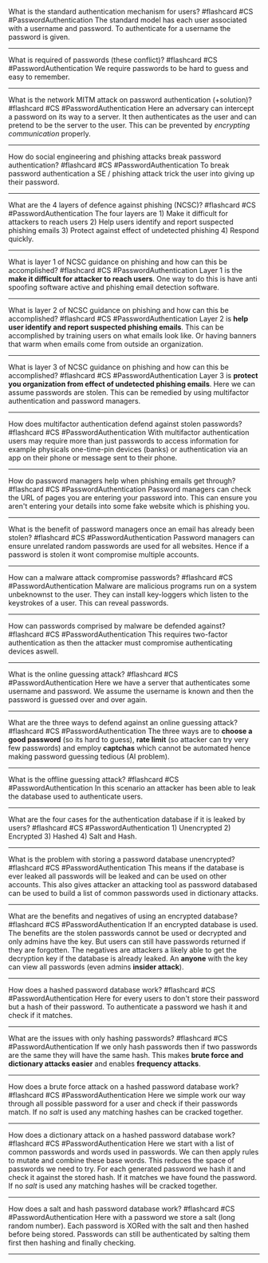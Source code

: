 What is the standard authentication mechanism for users? #flashcard #CS #PasswordAuthentication
	The standard model has each user associated with a username and password. To authenticate for a username the password is given.

---
What is required of passwords (these conflict)? #flashcard #CS #PasswordAuthentication 
	We require passwords to be hard to guess and easy to remember.

---
What is the network MITM attack on password authentication (+solution)? #flashcard #CS #PasswordAuthentication 
	Here an adversary can intercept a password on its way to a server. It then authenticates as the user and can pretend to be the server to the user. This can be prevented by *encrypting communication* properly.

---
How do social engineering and phishing attacks break password authentication? #flashcard #CS #PasswordAuthentication 
	To break password authentication a SE / phishing attack trick the user into giving up their password.

---
What are the 4 layers of defence against phishing (NCSC)? #flashcard #CS #PasswordAuthentication 
	The four layers are 1) Make it difficult for attackers to reach users 2) Help users identify and report suspected phishing emails 3) Protect against effect of undetected phishing 4) Respond quickly.

---
What is layer 1 of NCSC guidance on phishing and how can this be accomplished? #flashcard #CS #PasswordAuthentication 
	Layer 1 is the **make it difficult for attacker to reach users**. One way to do this is have anti spoofing software active and phishing email detection software.

---
What is layer 2 of NCSC guidance on phishing and how can this be accomplished? #flashcard #CS #PasswordAuthentication 
	Layer 2 is **help user identify and report suspected phishing emails**. This can be accomplished by training users on what emails look like. Or having banners that warm when emails come from outside an organization.

----
What is layer 3 of NCSC guidance on phishing and how can this be accomplished? #flashcard #CS #PasswordAuthentication
	Layer 3 is **protect you organization from effect of undetected phishing emails**. Here we can assume passwords are stolen. This can be remedied by using multifactor authentication and password managers.

---
How does multifactor authentication defend against stolen passwords? #flashcard #CS #PasswordAuthentication 
	With multifactor authentication users may require more than just passwords to access information for example physicals one-time-pin devices (banks) or authentication via an app on their phone or message sent to their phone.

---
How do password managers help when phishing emails get through? #flashcard #CS #PasswordAuthentication 
	Password managers can check the URL of pages you are entering your password into. This can ensure you aren't entering your details into some fake website which is phishing you.

---
What is the benefit of password managers once an email has already been stolen? #flashcard #CS #PasswordAuthentication 
	Password managers can ensure unrelated random passwords are used for all websites. Hence if a password is stolen it wont compromise multiple accounts.

---
How can a malware attack compromise passwords? #flashcard #CS #PasswordAuthentication 
	Malware are malicious programs run on a system unbeknownst to the user. They can install key-loggers which listen to the keystrokes of a user. This can reveal passwords.

---
How can passwords comprised by malware be defended against? #flashcard #CS #PasswordAuthentication 
	This requires two-factor authentication as then the attacker must compromise authenticating devices aswell.

---
What is the online guessing attack? #flashcard #CS #PasswordAuthentication 
	Here we have a server that authenticates some username and password. We assume the username is known and then the password is guessed over and over again.

---
What are the three ways to defend against an online guessing attack? #flashcard #CS #PasswordAuthentication 
	The three ways are to **choose a good password** (so its hard to guess), **rate limit** (so attacker can try very few passwords) and employ **captchas** which cannot be automated hence making password guessing tedious (AI problem).

---
What is the offline guessing attack? #flashcard #CS #PasswordAuthentication 
	In this scenario an attacker has been able to leak the database used to authenticate users.

---
What are the four cases for the authentication database if it is leaked by users? #flashcard #CS #PasswordAuthentication 
	1) Unencrypted 2) Encrypted 3) Hashed 4) Salt and Hash.

---
What is the problem with storing a password database unencrypted? #flashcard #CS #PasswordAuthentication 
	This means if the database is ever leaked all passwords will be leaked and can be used on other accounts. This also gives attacker an attacking tool as password databased can be used to build a list of common passwords used in dictionary attacks.

---
What are the benefits and negatives of using an encrypted database? #flashcard #CS #PasswordAuthentication 
	If an encrypted database is used. The benefits are the stolen passwords cannot be used or decrypted and only admins have the key. But users can still have passwords returned if they are forgotten. The negatives are attackers a likely able to get the decryption key if the database is already leaked. An **anyone** with the key can view all passwords (even admins **insider attack**).

---
How does a hashed password database work? #flashcard #CS #PasswordAuthentication
	Here for every users to don't store their password but a hash of their password. To authenticate a password we hash it and check if it matches.

---
What are the issues with only hashing passwords? #flashcard #CS #PasswordAuthentication 
	If we only hash passwords then if two passwords are the same they will have the same hash. This makes **brute force and dictionary attacks easier** and enables **frequency attacks**.

---
How does a brute force attack on a hashed password database work? #flashcard #CS #PasswordAuthentication 
	Here we simple work our way through all possible password for a user and check if their passwords match. If no *salt* is used any matching hashes can be cracked together.

---
How does a dictionary attack on a hashed password database work? #flashcard #CS #PasswordAuthentication
	Here we start with a list of common passwords and words used in passwords. We can then apply rules to mutate and combine these base words. This reduces the space of passwords we need to try. For each generated password we hash it and check it against the stored hash. If it matches we have found the password. If no *salt* is used any matching hashes will be cracked together.

---
How does a salt and hash password database work? #flashcard #CS #PasswordAuthentication 
	Here with a password we store a salt (long random number). Each password is XORed with the salt and then hashed before being stored. Passwords can still be authenticated by salting them first then hashing and finally checking.

---
